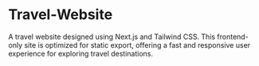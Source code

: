 # Travel-Website
 A travel website designed using Next.js and Tailwind CSS. This frontend-only site is optimized for static export, offering a fast and responsive user experience for exploring travel destinations.
